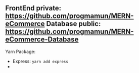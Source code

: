 FrontEnd private: https://github.com/progmamun/MERN-eCommerce
Database public: https://github.com/progmamun/MERN-eCommerce-Database
---
Yarn Package:
- Express: `yarn add express`
- 